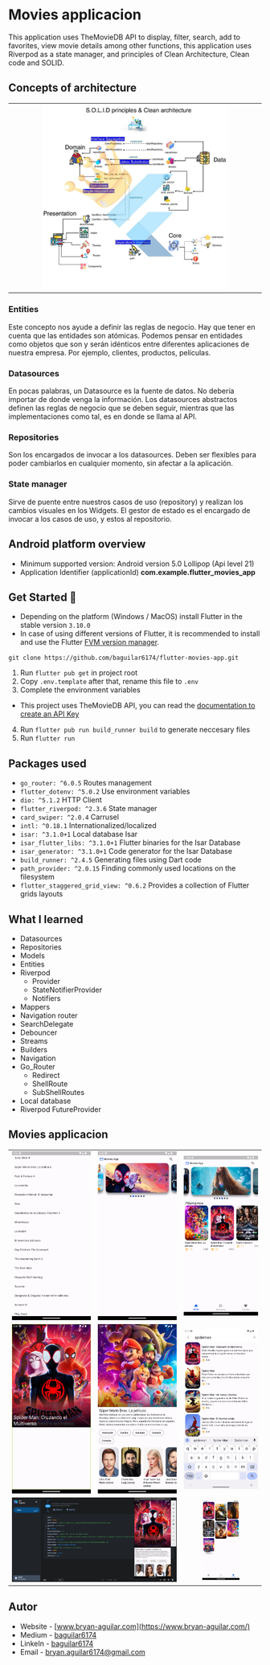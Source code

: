 # Movies applicacion

This application uses TheMovieDB API to display, filter, search, add to favorites, view movie details among other functions, this application uses Riverpod as a state manager, and principles of Clean Architecture, Clean code and SOLID.

## Concepts of architecture

<table>
  <tr>
    <td align="center" valign="center"><img src="./media/clean_architecture.jpg" width="75%"></td>
  </tr>
 </table>

### Entities
Este concepto nos ayude a definir las reglas de negocio. Hay que tener en cuenta que las entidades son atómicas. Podemos pensar en entidades como objetos que son y serán idénticos entre diferentes aplicaciones de nuestra empresa. Por ejemplo, clientes, productos, películas.

### Datasources
En pocas palabras, un Datasource es la fuente de datos. No debería importar de donde venga la información. Los datasources abstractos definen las reglas de negocio que se deben seguir, mientras que las implementaciones como tal, es en donde se llama al API.

### Repositories
Son los encargados de invocar a los datasources. Deben ser flexibles para poder cambiarlos en cualquier momento, sin afectar a la aplicación.

### State manager
Sirve de puente entre nuestros casos de uso (repository) y realizan los cambios visuales en los Widgets. El gestor de estado es el encargado de invocar a los casos de uso, y estos al repositorio.

## Android platform overview

- Minimum supported version: Android version 5.0 Lollipop (Api level 21)
- Application Identifier (applicationId) **com.example.flutter_movies_app**

## Get Started 🚀

- Depending on the platform (Windows / MacOS) install Flutter in the stable version `3.10.0`
- In case of using different versions of Flutter, it is recommended to install and use the Flutter [FVM version manager](https://fvm.app/).

```
git clone https://github.com/baguilar6174/flutter-movies-app.git
```

1. Run `flutter pub get` in project root
2. Copy `.env.template` after that, rename this file to `.env`
3. Complete the environment variables
  - This project uses TheMovieDB API, you can read the [documentation to create an API Key](https://developer.themoviedb.org/docs/getting-started)
4. Run `flutter pub run build_runner build` to generate neccesary files
5. Run `flutter run`

## Packages used

* `go_router: ^6.0.5` Routes management
* `flutter_dotenv: ^5.0.2` Use environment variables
* `dio: ^5.1.2` HTTP Client
* `flutter_riverpod: ^2.3.6` State manager
* `card_swiper: ^2.0.4` Carrusel
* `intl: ^0.18.1` Internationalized/localized
* `isar: ^3.1.0+1` Local database Isar
* `isar_flutter_libs: ^3.1.0+1` Flutter binaries for the Isar Database
* `isar_generator: ^3.1.0+1` Code generator for the Isar Database
* `build_runner: ^2.4.5` Generating files using Dart code
* `path_provider: ^2.0.15`  Finding commonly used locations on the filesystem
* `flutter_staggered_grid_view: ^0.6.2` Provides a collection of Flutter grids layouts

## What I learned

- Datasources
- Repositories
- Models
- Entities
- Riverpod
  - Provider
  - StateNotifierProvider
  - Notifiers
- Mappers
- Navigation router
- SearchDelegate
- Debouncer
- Streams
- Builders
- Navigation
- Go_Router
  - Redirect
  - ShellRoute
  - SubShellRoutes
- Local database
- Riverpod FutureProvider

## Movies applicacion

<table>
  <tbody>
    <tr>
      <td align="center" valign="center">
        <img src="./media/1.png" alt="Initial" width="100%">
      </td>
      <td align="center" valign="center">
        <img src="./media/2.png" alt="Carrousel" width="100%">
      </td>
      <td align="center" valign="center">
        <img src="./media/3.png" alt="Horizontal listview" width="100%">
      </td>
    </tr>
    <tr>
      <td align="center" valign="center">
        <img src="./media/4.png" alt="Sliver appbar" width="100%">
      </td>
      <td align="center" valign="center">
        <img src="./media/5.png" alt="Details page" width="100%">
      </td>
      <td align="center" valign="center">
        <img src="./media/6.png" alt="Search delegate" width="100%">
      </td>
    </tr>
    <tr>
      <td colspan="2" align="center" valign="center">
        <img src="./media/7.png" alt="isar db" width="100%">
      </td>
      <td align="center" valign="center">
        <img src="./media/8.png" alt="isar db" width="50%">
      </td>
    </tr>
  </tbody>
</table>

## Autor

- Website - [www.bryan-aguilar.com](https://www.bryan-aguilar.com/)
- Medium - [baguilar6174](https://baguilar6174.medium.com/)
- LinkeIn - [baguilar6174](https://www.linkedin.com/in/baguilar6174)
- Email - [bryan.aguilar6174@gmail.com](mailto:bryan.aguilar6174@gmail.com)